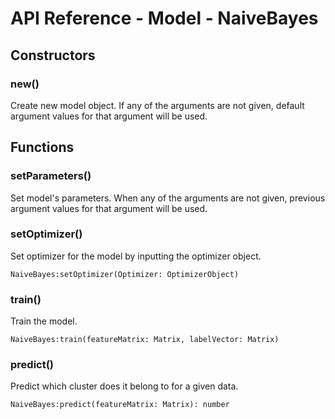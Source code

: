 # API Reference - Model - NaiveBayes

## Constructors

### new()

Create new model object. If any of the arguments are not given, default argument values for that argument will be used.

## Functions

### setParameters()

Set model's parameters. When any of the arguments are not given, previous argument values for that argument will be used.

### setOptimizer()

Set optimizer for the model by inputting the optimizer object.

```
NaiveBayes:setOptimizer(Optimizer: OptimizerObject)
```

### train()

Train the model.

```
NaiveBayes:train(featureMatrix: Matrix, labelVector: Matrix)
```

### predict()

Predict which cluster does it belong to for a given data.

```
NaiveBayes:predict(featureMatrix: Matrix): number
```

